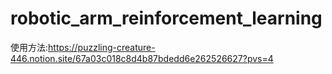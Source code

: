 # robotic_arm_reinforcement_learning
使用方法:https://puzzling-creature-446.notion.site/67a03c018c8d4b87bdedd6e262526627?pvs=4

